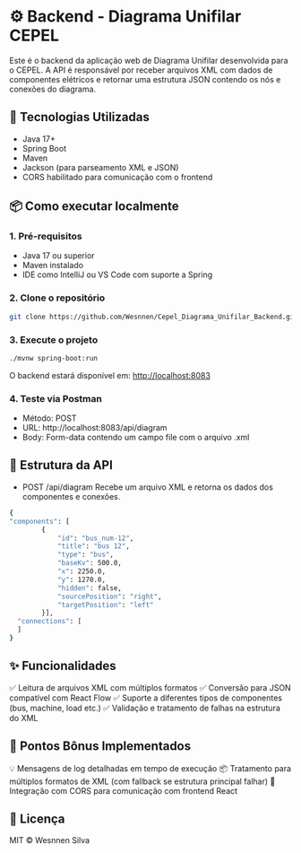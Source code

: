# ⚙️ Backend - Diagrama Unifilar CEPEL

Este é o backend da aplicação web de Diagrama Unifilar desenvolvida para o CEPEL. A API é responsável por receber arquivos XML com dados de componentes elétricos e retornar uma estrutura JSON contendo os nós e conexões do diagrama.

## 🚀 Tecnologias Utilizadas

- Java 17+
- Spring Boot
- Maven
- Jackson (para parseamento XML e JSON)
- CORS habilitado para comunicação com o frontend

## 📦 Como executar localmente

### 1. Pré-requisitos

- Java 17 ou superior
- Maven instalado
- IDE como IntelliJ ou VS Code com suporte a Spring

### 2. Clone o repositório

```bash
git clone https://github.com/Wesnnen/Cepel_Diagrama_Unifilar_Backend.git
```

### 3. Execute o projeto

```bash
./mvnw spring-boot:run
```
O backend estará disponível em: [http://localhost:8083](http://localhost:8083)

### 4. Teste via Postman

- Método: POST
- URL: http://localhost:8083/api/diagram
- Body: Form-data contendo um campo file com o arquivo .xml

## 📁 Estrutura da API
- POST /api/diagram
  Recebe um arquivo XML e retorna os dados dos componentes e conexões.

```bash
{
"components": [
        {
            "id": "bus_num-12",
            "title": "bus 12",
            "type": "bus",
            "baseKv": 500.0,
            "x": 2250.0,
            "y": 1270.0,
            "hidden": false,
            "sourcePosition": "right",
            "targetPosition": "left"
        }],
  "connections": [
  ]
}
```

## ✨ Funcionalidades
 ✅ Leitura de arquivos XML com múltiplos formatos
 ✅ Conversão para JSON compatível com React Flow
 ✅ Suporte a diferentes tipos de componentes (bus, machine, load etc.)
 ✅ Validação e tratamento de falhas na estrutura do XML

## 🔧 Pontos Bônus Implementados
💡 Mensagens de log detalhadas em tempo de execução
📦 Tratamento para múltiplos formatos de XML (com fallback se estrutura principal falhar)
🔄 Integração com CORS para comunicação com frontend React

## 📃 Licença
MIT © Wesnnen Silva
